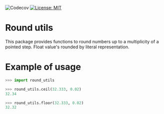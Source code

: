 ![Codecov](https://codecov.io/gh/IliyaZinoviev/round-utils/branch/master/graph/badge.svg)
[![License: MIT](https://img.shields.io/badge/License-MIT-blue.svg)](https://opensource.org/licenses/MIT)
# Round utils
This package provides functions to round numbers up to a multiplicity of a pointed step.
Float value's rounded by literal representation.
# Example of usage

```python
>>> import round_utils

>>> round_utils.ceil(32.333, 0.02)
32.34

>>> round_utils.floor(32.333, 0.02)
32.32
```


